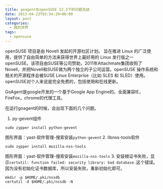 ```yaml
---
title: goagent在openSUSE 12.3下的问题总结
date: 2013-04-23T03:54:29+00:00
layout: post
categories:
  - 我的世界
tags:
  - opensuse
---
```


openSUSE 项目是由 Novell 发起的开源社区计划。 旨在推进 Linux 的广泛使用，提供了自由简单的方法来获得世界上最好用的 Linux 发行版之一openSUSE。该项目由SUSE等公司赞助，2011年Attachmate集团收购了Novell，并把Novell和SUSE做为两个独立的子公司运营。openSUSE 操作系统和相关的开源程序会被SUSE Linux Enterprise（比如 SLES 和 SLED）使用。openSUSE对个人来说是完全免费的，包括使用和在线更新。

GoAgent是google开发的一个基于Google App Engine的，全面兼容IE，FireFox，chrome的代理工具。

在运行goagent的时候，会出现下面的几个问题。
<!--more-->
1. py-gevent组件
```
sudo zypper install python-gevent
```
图形界面：yast-软件管理-搜索安装`python-gevent`
2. libnss-tools软件
```
sudo zypper install mozilla-nss-tools
```
图形界面：yast-软件管理-搜索安装`mozilla-nss-tools`
3. 安装根证书失败，显示`certutil: function failed: security library: bad database.`这个错误。因为没有初始化证书数据库，所以安装失败，重新初始化即可。
```
mkdir -p $HOME/.pki/nssdb
certutil -d $HOME/.pki/nssdb -N
```

